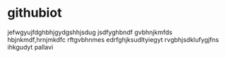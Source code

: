 # githubiot
jefwgyujfdghbhjgydgshhjsdug
jsdfyghbndf
gvbhnjkmfds
hbjnkmdf,hrnjmkdfc
rftgvbhnmes
edrfghjksudltyiegyt
rvgbhjsdklufygjfns
ihkgudyt
pallavi
